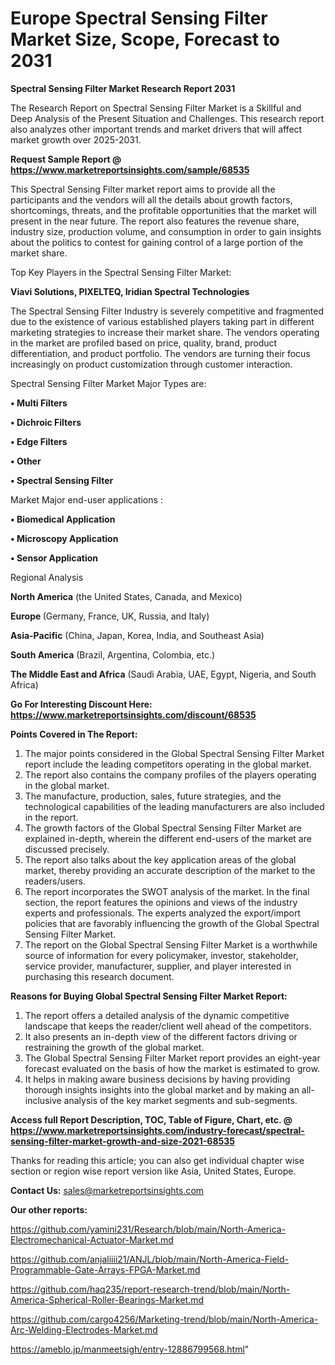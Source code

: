 # Europe Spectral Sensing Filter Market Size, Scope, Forecast to 2031

<strong>Spectral Sensing Filter Market Research Report 2031</strong>

The Research Report on Spectral Sensing Filter Market is a Skillful and Deep Analysis of the Present Situation and Challenges. This research report also analyzes other important trends and market drivers that will affect market growth over 2025-2031.

<strong>Request Sample Report @ <a href=https://www.marketreportsinsights.com/sample/68535>https://www.marketreportsinsights.com/sample/68535</a></strong>

This Spectral Sensing Filter market report aims to provide all the participants and the vendors will all the details about growth factors, shortcomings, threats, and the profitable opportunities that the market will present in the near future. The report also features the revenue share, industry size, production volume, and consumption in order to gain insights about the politics to contest for gaining control of a large portion of the market share.

Top Key Players in the Spectral Sensing Filter Market:

<strong>Viavi Solutions, PIXELTEQ, Iridian Spectral Technologies</strong>

The Spectral Sensing Filter Industry is severely competitive and fragmented due to the existence of various established players taking part in different marketing strategies to increase their market share. The vendors operating in the market are profiled based on price, quality, brand, product differentiation, and product portfolio. The vendors are turning their focus increasingly on product customization through customer interaction.

Spectral Sensing Filter Market Major Types are:

<strong>• Multi Filters

• Dichroic Filters

• Edge Filters

• Other

• Spectral Sensing Filter</strong>

Market Major end-user applications :

<strong>• Biomedical Application

• Microscopy Application

• Sensor Application</strong>

Regional Analysis

</u><strong><b>North America</b></strong> (the United States, Canada, and Mexico)

<strong><b>Europe </b></strong>(Germany, France, UK, Russia, and Italy)

<strong><b>Asia-Pacific</b></strong> (China, Japan, Korea, India, and Southeast Asia)

<strong><b>South America</b></strong> (Brazil, Argentina, Colombia, etc.)

<strong><b>The Middle East and Africa</b></strong> (Saudi Arabia, UAE, Egypt, Nigeria, and South Africa)

<strong>Go For Interesting Discount Here: <a href=https://www.marketreportsinsights.com/discount/68535>https://www.marketreportsinsights.com/discount/68535</a></strong>

<strong>Points Covered in The Report:</strong>
<ol>
  <li>The major points considered in the Global Spectral Sensing Filter Market report include the leading competitors operating in the global market.</li>
  <li>The report also contains the company profiles of the players operating in the global market.</li>
  <li>The manufacture, production, sales, future strategies, and the technological capabilities of the leading manufacturers are also included in the report.</li>
  <li>The growth factors of the Global Spectral Sensing Filter Market are explained in-depth, wherein the different end-users of the market are discussed precisely.</li>
  <li>The report also talks about the key application areas of the global market, thereby providing an accurate description of the market to the readers/users.</li>
  <li>The report incorporates the SWOT analysis of the market. In the final section, the report features the opinions and views of the industry experts and professionals. The experts analyzed the export/import policies that are favorably influencing the growth of the Global Spectral Sensing Filter Market.</li>
  <li>The report on the Global Spectral Sensing Filter Market is a worthwhile source of information for every policymaker, investor, stakeholder, service provider, manufacturer, supplier, and player interested in purchasing this research document.</li>
</ol>
<strong>Reasons for Buying Global Spectral Sensing Filter Market Report:</strong>

<ol>
  <li>The report offers a detailed analysis of the dynamic competitive landscape that keeps the reader/client well ahead of the competitors.</li>
  <li>It also presents an in-depth view of the different factors driving or restraining the growth of the global market.</li>
  <li>The Global Spectral Sensing Filter Market report provides an eight-year forecast evaluated on the basis of how the market is estimated to grow.</li>
  <li>It helps in making aware business decisions by having providing thorough insights insights into the global market and by making an all-inclusive analysis of the key market segments and sub-segments.</li>
</ol>
<strong>Access full Report Description, TOC, Table of Figure, Chart, etc. @ <a href=https://www.marketreportsinsights.com/industry-forecast/spectral-sensing-filter-market-growth-and-size-2021-68535>https://www.marketreportsinsights.com/industry-forecast/spectral-sensing-filter-market-growth-and-size-2021-68535</a></strong>


Thanks for reading this article; you can also get individual chapter wise section or region wise report version like Asia, United States, Europe.

<strong>Contact Us:</strong>
sales@marketreportsinsights.com

<strong>Our other reports:</strong>

<a href=https://github.com/yamini231/Research/blob/main/North-America-Electromechanical-Actuator-Market.md>https://github.com/yamini231/Research/blob/main/North-America-Electromechanical-Actuator-Market.md</a>

<a href=https://github.com/anjaliiii21/ANJL/blob/main/North-America-Field-Programmable-Gate-Arrays-FPGA-Market.md>https://github.com/anjaliiii21/ANJL/blob/main/North-America-Field-Programmable-Gate-Arrays-FPGA-Market.md</a>

<a href=https://github.com/haq235/report-research-trend/blob/main/North-America-Spherical-Roller-Bearings-Market.md>https://github.com/haq235/report-research-trend/blob/main/North-America-Spherical-Roller-Bearings-Market.md</a>

<a href=https://github.com/cargo4256/Marketing-trend/blob/main/North-America-Arc-Welding-Electrodes-Market.md>https://github.com/cargo4256/Marketing-trend/blob/main/North-America-Arc-Welding-Electrodes-Market.md</a>

<a href=https://ameblo.jp/manmeetsigh/entry-12886799568.html>https://ameblo.jp/manmeetsigh/entry-12886799568.html</a>"

